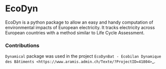 # EcoDyn

EcoDyn is a python package to allow an easy and handy computation of environmental impacts of European electricity. It tracks electricity across European countries with a method similar to Life Cycle Assessment.



### Contributions
``Dynamical`` package was used in the project `EcoDynBat - Ecobilan Dynamique des Bâtiments <https://www.aramis.admin.ch/Texte/?ProjectID=41804>`_.


